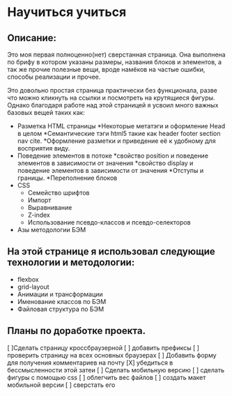 # Научиться учиться

## Описание:
Это моя первая полноценно(нет) сверстанная страница.
Она выполнена по брифу в котором указаны размеры, названия блоков и элементов, а так же прочие полезные вещи, вроде намёков на частые ошибки, способы реализации и прочее.

Это довольно простая страница практически без функционала, разве что можно кликнуть на ссылки и посмотреть на крутящиеся фигуры. Однако благодаря работе над этой страницей я усвоил много важных базовых вещей таких как:
* Разметка HTML страницы
  *Некоторые метатэги и оформление Head в целом
  *Семантические тэги html5 такие как header footer section nav cite.
  *Оформление разметки и приведение её к удобному для восприятия виду.
* Поведение элементов в потоке
  *свойство position и поведение элементов в зависимости от значения
  *свойство display и поведение элементов в зависимости от значения
  *Отступы и границы.
  *Переполнение блоков
* CSS
  * Семейство шрифтов
  * Импорт
  * Выравнивание
  * Z-index
  * Использование псевдо-классов и псевдо-селекторов
* Азы методологии БЭМ
## На этой странице я использовал следующие технологии и методологии:
* flexbox
* grid-layout
* Анимации и трансформации
* Именование классов по БЭМ
* Файловая структура по БЭМ
## Планы по доработке проекта.
[ ]Сделать страницу кроссбраузерной
  [ ] добавить префиксы
  [ ] проверить страницу на всех основных браузерах
[ ] Добавить форму для получения комментариев на почту
  [X] убедиться в бессмысленности этой затеи
[ ] Сделать мобильную версию
  [ ] сделать фигуры с помощью css
  [ ] облегчить вес файлов
  [ ] создать макет мобильной версии
  [ ] сверстать его
